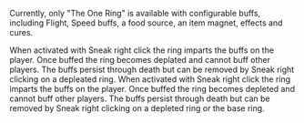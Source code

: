Currently, only "The One Ring" is available with configurable buffs, including Flight, Speed buffs, a food source, an item magnet, effects and cures.


When activated with Sneak right click the ring imparts the buffs on the player. Once buffed the ring becomes deplated and cannot buff other players. The buffs persist through death but can be removed by Sneak right clicking on a depleated ring.	When activated with Sneak right click the ring imparts the buffs on the player. Once buffed the ring becomes depleted and cannot buff other players. The buffs persist through death but can be removed by Sneak right clicking on a depleted ring or the base ring.